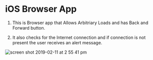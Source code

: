 # iOS Browser App

1. This is Browser app that Allows Arbitriary Loads and has Back and Forward button.

2. It also checks for the Internet connection and if connection is not present the user receives an alert message.



![screen shot 2019-02-11 at 2 55 41 pm](https://user-images.githubusercontent.com/13806781/52590762-28c71180-2e10-11e9-84c9-29cf114ec717.png)
